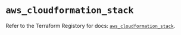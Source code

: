 # `aws_cloudformation_stack`

Refer to the Terraform Registory for docs: [`aws_cloudformation_stack`](https://registry.terraform.io/providers/hashicorp/aws/5.23.0/docs/resources/cloudformation_stack).
